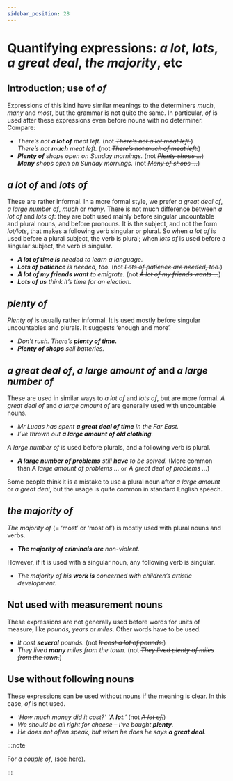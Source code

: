 ```yaml
---
sidebar_position: 28
---
```


# Quantifying expressions: *a lot*, *lots*, *a great deal*, *the majority*, etc

## Introduction; use of *of*

Expressions of this kind have similar meanings to the determiners *much*, *many* and *most*, but the grammar is not quite the same. In particular, *of* is used after these expressions even before nouns with no determiner. Compare:

- *There’s not **a lot of** meat left.* (not *~~There’s not a lot meat left.~~*)  
  *There’s not **much** meat left.* (not *~~There’s not much of meat left.~~*)
- ***Plenty of** shops open on Sunday mornings.* (not *~~Plenty shops …~~*)  
  ***Many** shops open on Sunday mornings.* (not *~~Many of shops …~~*)

## *a lot of* and *lots of*

These are rather informal. In a more formal style, we prefer *a great deal of*, *a large number of*, *much* or *many*. There is not much difference between *a lot of* and *lots of*: they are both used mainly before singular uncountable and plural nouns, and before pronouns. It is the subject, and not the form *lot/lots*, that makes a following verb singular or plural. So when *a lot of* is used before a plural subject, the verb is plural; when *lots of* is used before a singular subject, the verb is singular.

- ***A lot of time is** needed to learn a language.*
- ***Lots of patience** is needed, too.* (not *~~Lots of patience *are* needed, too.~~*)
- ***A lot of my friends want** to emigrate.* (not *~~A lot of my friends *wants* …~~*)
- ***Lots of us** think it’s time for an election.*

## *plenty of*

*Plenty of* is usually rather informal. It is used mostly before singular uncountables and plurals. It suggests ‘enough and more’.

- *Don’t rush. There’s **plenty of time.***
- ***Plenty of shops** sell batteries.*

## *a great deal of*, *a large amount of* and *a large number of*

These are used in similar ways to *a lot of* and *lots of*, but are more formal. *A great deal of* and *a large amount of* are generally used with uncountable nouns.

- *Mr Lucas has spent **a great deal of time** in the Far East.*
- *I’ve thrown out **a large amount of old clothing**.*

*A large number of* is used before plurals, and a following verb is plural.

- ***A large number of problems** still **have** to be solved.* (More common than *A large amount of problems …* ``or`` *A great deal of problems …*)

Some people think it is a mistake to use a plural noun after *a large amount* or *a great deal*, but the usage is quite common in standard English speech.

## *the majority of*

*The majority of* (= ‘most’ or ‘most of’) is mostly used with plural nouns and verbs.

- ***The majority of criminals are** non-violent.*

However, if it is used with a singular noun, any following verb is singular.

- *The majority of his **work is** concerned with children’s artistic development.*

## Not used with measurement nouns

These expressions are not generally used before words for units of measure, like *pounds, years* or *miles*. Other words have to be used.

- *It cost **several** pounds.* (not *~~It cost a lot of pounds.~~*)
- *They lived **many** miles from the town.* (not *~~They lived plenty of miles from the town.~~*)

## Use without following nouns

These expressions can be used without nouns if the meaning is clear. In this case, *of* is not used.

- *‘How much money did it cost?’ ‘**A lot**.’* (not *~~A lot of.~~*)
- *We should be all right for cheese – I’ve bought **plenty**.*
- *He does not often speak, but when he does he says **a great deal**.*

:::note

For *a couple of*, [(see here)](./../nouns-and-noun-phrases-agreement/singular-expressions-with-plural-verbs#a-number-of-people-have).

:::

